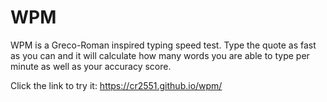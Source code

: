 # WPM

WPM is a Greco-Roman inspired typing speed test.
Type the quote as fast as you can and it will calculate how many words you are able to type per minute as well as your accuracy score.


Click the link to try it:
<https://cr2551.github.io/wpm/>

